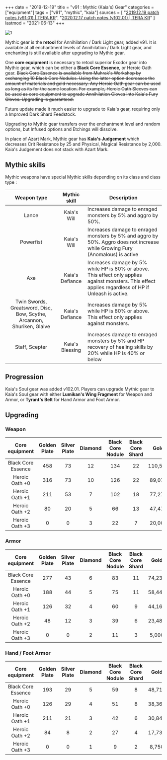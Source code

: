 +++
date = "2019-12-19"
title = "v91 : Mythic (Kaia's) Gear"
categories = ["equipment"]
tags = ["v91", "mythic", "kaia"]
sources = [
  "[2019.12.19 patch notes (v91.01) | TERA KR](/en/patch/2019/v91-01/)",
  "[2020.12.17 patch notes (v102.01) | TERA KR](/en/patch/2020/v102-01/)"
]
lastmod = "2021-06-13"
+++

[1]: /images/equipment/91_icon.png

![1]

Mythic gear is the **retool** for Annihilation / Dark Light gear, added v91. It is available at all enchantment levels of Annihilation / Dark Light gear, and enchanting is still available after upgrading to Mythic gear.

One **core equipment** is necessary to retool superior Exodor gear into Mythic gear, which can be either a **Black Core Essence**, or Heroic Oath gear. ~~Black Core Essence is available from Muhrak's Workshop by exchanging 10 Black Core Nodules. Using the latter option decreases the amount of materials and gold necessary. Any Heroic Oath gear can be used as long as its for the same location. For example, Heroic Oath Sleeves can be used as core equipment to upgrade Annihilation Gloves into Kaia's Fury Gloves. Upgrading is guaranteed.~~

Future update made it much easier to upgrade to Kaia's gear, requiring only a Improved Dark Shard Feedstock.

Upgrading to Mythic gear transfers over the enchantment level and random options, but Infused options and Etchings will dissolve.

In place of Azart Mark, Mythic gear has **Kaia's Judgement** which decreases Crit Resistance by 25 and Physical, Magical Resistance by 2,000. Kaia's Judgement does not stack with Azart Mark.

## Mythic skills
Mythic weapons have special Mythic skills depending on its class and class type :

| Weapon type | Mythic skill | Description |
| :-: | :-: | - |
| Lance | Kaia's Will | Increases damage to enraged monsters by 5% and aggro by 50%. |
| Powerfist | Kaia's Will | Increases damage to enraged monsters by 5% and aggro by 50%. Aggro does not increase while Growing Fury (Anomalous) is active |
| Axe | Kaia's Defiance | Increases damage by 5% while HP is 80% or above. This effect only applies against monsters. This effect applies regardless of HP if Unleash is active. |
| Twin Swords, Greatsword, Disc, Bow, Scythe, Arcannon, Shuriken, Glaive | Kaia's Defiance | Increases damage by 5% while HP is 80% or above. This effect only applies against monsters. |
| Staff, Scepter | Kaia's Blessing | Increases damage to enraged monsters by 5% and HP recovery of healing skills by 20% while HP is 40% or below | 

## Progression
Kaia's Soul gear was added v102.01. Players can upgrade Mythic gear to Kaia's Soul gear with either **Lumikan's Wing Fragment** for Weapon and Armor, or **Tyrant's Belt** for Hand Armor and Foot Armor.

## Upgrading

### Weapon

| Core equipment | Golden Plate | Silver Plate | Diamond | Black Core Nodule | Black Core Shard | Gold |
| :-: | :-: | :-: | :-: | :-: | :-: | :-: |
| Black Core Essence | 458 | 73 | 12 | 134 | 22 | 110,534 |
| Heroic Oath +0 | 316 | 73 | 10 | 126 | 22 | 89,077 |
| Heroic Oath +1 | 211 | 53 | 7 | 102 | 18 | 77,276 |
| Heroic Oath +2 | 80 | 20 | 5 | 66 | 13 | 47,471 |
| Heroic Oath +3 | 0 | 0 | 3 | 22 | 7 | 20,000 |

### Armor

| Core equipment | Golden Plate | Silver Plate | Diamond | Black Core Nodule | Black Core Shard | Gold |
| :-: | :-: | :-: | :-: | :-: | :-: | :-: |
| Black Core Essence | 277 | 43 | 6 | 83 | 11 | 74,234 |
| Heroic Oath +0 | 188 | 44 | 5 | 75 | 11 | 58,446 |
| Heroic Oath +1 | 126 | 32 | 4 | 60 | 9 | 44,161 |
| Heroic Oath +2 | 48 | 12 | 3 | 39 | 6 | 23,482 |
| Heroic Oath +3 | 0 | 0 | 2 | 11 | 3 | 5,000 |

### Hand / Foot Armor

| Core equipment | Golden Plate | Silver Plate | Diamond | Black Core Nodule | Black Core Shard | Gold |
| :-: | :-: | :-: | :-: | :-: | :-: | :-: |
| Black Core Essence | 193 | 29 | 5 | 59 | 8 | 48,710 |
| Heroic Oath +0 | 126 | 29 | 4 | 51 | 8 | 38,361 |
| Heroic Oath +1 | 211 | 21 | 3 | 42 | 6 | 30,845 |
| Heroic Oath +2 | 84 | 8 | 2 | 27 | 4 | 17,739 |
| Heroic Oath +3 | 0 | 0 | 1 | 9 | 2 | 8,750 |
